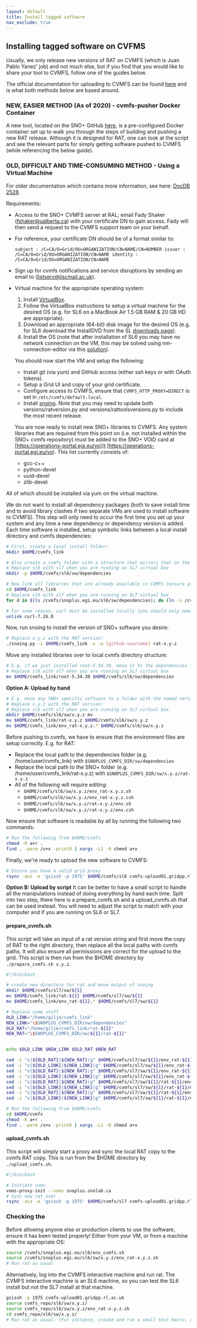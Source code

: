 ```yaml
---
layout: default
title: Install tagged software
nav_exclude: true
---
```


## Installing tagged software on CVFMS

Usually, we only release new versions of RAT on CVMFS (which is Juan Pablo Yanez' job) and not much else, but if you find that you would like to share your tool to CVMFS, follow one of the guides below.

The official documentation for uploading to CVMFS can be found [here](https://wiki.egi.eu/wiki/PROC22) and is what both methods below are based around.

### **NEW, EASIER METHOD (As of 2020) - cvmfs-pusher Docker Container**

A new tool, located on the SNO+ GitHub [here](https://github.com/snoplus/cvmfs-pusher), is a pre-configured Docker container set up to walk you through the steps of building and pushing a new RAT release. Although it is designed for RAT, one can look at the script and see the relevant parts for simply getting software pushed to CVMFS (while referencing the below guide). 

### **OLD, DIFFICULT AND TIME-CONSUMING METHOD - Using a Virtual Machine**

For older documentation which contains more information, see here: [DocDB 2528](https://www.snolab.ca/snoplus/private/DocDB/cgi/ShowDocument?docid=2528).

Requirements:
* Access to the SNO+ CVMFS server at RAL; email Fady Shaker (fshaker@ualberta.ca) with your certificate DN to gain access. Fady will then send a request to the CVMFS support team on your behalf.
* For reference, your certificate DN should be of a format similar to: 
  ```
  subject : /C=CA/O=Grid/OU=ORGANIZATION/CN=NAME/CN=NUMBER issuer : /C=CA/O=Grid/OU=ORGANIZATION/CN=NAME identity : /C=CA/O=Grid/OU=ORGANIZATION/CN=NAME
  ```
* Sign up for cvmfs notifications and service disruptions by sending an email to (listserv@jiscmail.ac.uk).
* Virtual machine for the appropriate operating system:
  1. Install [VirtualBox](https://www.virtualbox.org/).
  1. Follow the VirtualBox instructions to setup a virtual machine for the desired OS (e.g. for SL6 on a MacBook Air 1.5 GB RAM & 20 GB HD are appropriate).
  1. Download an appropriate (64-bit) disk image for the desired OS (e.g. for SL6 download the InstallDVD from the SL [downloads page](https://scientificlinux.org/downloads/)).
  1. Install the OS (note that after installation of SL6 you may have no network connection on the VM, this may be solved using nm-connection-editor via this [solution](https://unix.stackexchange.com/questions/78295/centos-no-network-interface-after-installation-in-virtualbox)).
  
  You should now start the VM and setup the following:
  * Install git (via yum) and GitHub access (either ssh keys or with OAuth tokens).
  * Setup a Grid UI and copy of your grid certificate.
  * Configure access to CVMFS, ensure that `CVMFS_HTTP_PROXY=DIRECT` is set in `/etc/cvmfs/default.local`.
  * Install [snoing](https://github.com/snoplus/snoing). Note that you may need to update both versions/ratversion.py and versions/rattoolsversions.py to include the most recent release.
  
  You are now ready to install new SNO+ libraries to CVMFS. Any system libraries that are required from this point on (i.e. not installed within the SNO+ cvmfs repository) must be added to the SNO+ VOID card at [https://operations-portal.egi.eu/vo](t [https://operations-portal.egi.eu/vo). This list currently consists of:
  * gcc-c++
  * python-devel
  * uuid-devel
  * zlib-devel
  
All of which should be installed via yum on the virtual machine.

We do not want to install all dependency packages (both to save install time and to avoid library clashes if two separate VMs are used to install software to CVMFS). This step will only need to occur the first time you set up your system and any time a new dependency or dependency version is added. Each time software is installed, setup symbolic links between a local install directory and cvmfs dependencies:
```bash
# First, create a local install folder:
mkdir $HOME/cvmfs_link

# Also create a cvmfs folder with a structure that mirrors that on the cvmfs server:
# Replace sl6 with sl7 when you are running an SL7 virtual box
mkdir -p $HOME/cvmfs/sl6/sw/dependencies

# Now link all libraries that are already available in CVMFS (ensure you're copying libraries for the correct OS):
cd $HOME/cvmfs_link
# Replace sl6 with sl7 when you are running an SL7 virtual box
for d in $(ls /cvmfs/snoplus.egi.eu/sl6/sw/dependencies); do (ln -s /cvmfs/snoplus.egi.eu/sl6/sw/dependencies/$d); done

# For some reason, curl must be installed locally (you should only need to do this the first time!)
unlink curl-7.26.0
```
Now, run snoing to install the version of SNO+ software you desire:
```bash
# Replace x.y.z with the RAT version!
./snoing.py -i $HOME/cvmfs_link -x -u [github-username] rat-x.y.z
```
Move any installed libraries over to local cvmfs directory structure:
```bash
# E.g. if we just installed root-5.34.30, move it to the dependencies folder
# Replace sl6 with sl7 when you are running an SL7 virtual box
mv $HOME/cvmfs_link/root-5.34.30 $HOME/cvmfs/sl6/sw/dependencies
```
**Option A: Upload by hand**
```bash
# E.g. move any SNO+ specific software to a folder with the named version number
# Replace x.y.z with the RAT version!
# Replace sl6 with sl7 when you are running an SL7 virtual box
mkdir $HOME/cvmfs/sl6/sw/x.y.z mv
mv $HOME/cvmfs_link/rat-x.y.z $HOME/cvmfs/sl6/sw/x.y.z
mv $HOME/cvmfs_link/env_rat-x.y.z.* $HOME/cvmfs/sl6/sw/x.y.z
```
Before pushing to cvmfs, we have to ensure that the environment files are setup correctly. E.g. for RAT:
* Replace the local path to the dependencies folder (e.g. /home/user/cvmfs_link) with `$SNOPLUS_CVMFS_DIR/sw/dependencies`
* Replace the local path to the SNO+ folder (e.g. /home/user/cvmfs_link/rat-x.y.z) with `$SNOPLUS_CVMFS_DIR/sw/x.y.z/rat-x.y.z`
* All of the following will require editing:
  * `$HOME/cvmfs/sl6/sw/x.y.z/env_rat-x.y.z.sh`
  * `$HOME/cvmfs/sl6/sw/x.y.z/env_rat-x.y.z.csh`
  * `$HOME/cvmfs/sl6/sw/x.y.z/rat-x.y.z/env.sh`
  * `$HOME/cvmfs/sl6/sw/x.y.z/rat-x.y.z/env.csh`

Now ensure that software is readable by all by running the following two commands:
```bash
# Run the following from $HOME/cvmfs
chmod -R a+r .
find . -perm /u+x -print0 | xargs -L1 -0 chmod a+x
```
Finally, we're ready to upload the new software to CVMFS:
```bash
# Ensure you have a valid grid proxy
rsync -avz -e 'gsissh -p 1975' $HOME/cvmfs/sl6 cvmfs-upload01.gridpp.rl.ac.uk:~/cvmfs_repo
```

**Option B: Upload by script**
It can be better to have a small script to handle all the manipulations instead of doing everything by hand each time. Split into two step, there here is a prepare_cvmfs.sh and a upload_cvmfs.sh that can be used instead. You will need to adjust the script to match with your computer and if you are running on SL6 or SL7.

#### prepare_cvmfs.sh
This script will take an input of a rat version string and first move the copy of RAT to the right directory, then replace all the local paths with cvmfs paths. It will also ensure all permissions are correct for the upload to the grid. This script is then run from the $HOME directory by `./prepare_cvmfs.sh x.y.z`.
```bash
#!/bin/bash

# create new directory for rat and move output of snoing
mkdir $HOME/cvmfs/sl7/sw/${1}
mv $HOME/cvmfs_link/rat-${1} $HOME/cvmfs/sl7/sw/${1}
mv $HOME/cvmfs_link/env_rat-${1}.* $HOME/cvmfs/sl7/sw/${1}

# Replace some stuff
OLD_LINK="/home/gilje/cvmfs_link"
NEW_LINK="\$SNOPLUS_CVMFS_DIR/sw/dependencies"
OLD_RAT="/home/gilje/cvmfs_link/rat-${1}"
NEW_RAT="\$SNOPLUS_CVMFS_DIR/sw/${1}/rat-${1}"


echo $OLD_LINK $NEW_LINK $OLD_RAT $NEW_RAT

sed -i "s|${OLD_RAT}|${NEW_RAT}|g" $HOME/cvmfs/sl7/sw/${1}/env_rat-${1}.sh
sed -i "s|${OLD_LINK}|${NEW_LINK}|g" $HOME/cvmfs/sl7/sw/${1}/env_rat-${1}.sh
sed -i "s|${OLD_RAT}|${NEW_RAT}|g" $HOME/cvmfs/sl7/sw/${1}/env_rat-${1}.csh
sed -i "s|${OLD_LINK}|${NEW_LINK}|g" $HOME/cvmfs/sl7/sw/${1}/env_rat-${1}.csh
sed -i "s|${OLD_RAT}|${NEW_RAT}|g" $HOME/cvmfs/sl7/sw/${1}/rat-${1}/env.sh
sed -i "s|${OLD_LINK}|${NEW_LINK}|g" $HOME/cvmfs/sl7/sw/${1}/rat-${1}/env.sh
sed -i "s|${OLD_RAT}|${NEW_RAT}|g" $HOME/cvmfs/sl7/sw/${1}/rat-${1}/env.csh
sed -i "s|${OLD_LINK}|${NEW_LINK}|g" $HOME/cvmfs/sl7/sw/${1}/rat-${1}/env.csh

# Run the following from $HOME/cvmfs
cd $HOME/cvmfs
chmod -R a+r .
find . -perm /u+x -print0 | xargs -L1 -0 chmod a+x
```
#### upload_cvmfs.sh
This script will simply start a proxy and sync the local RAT copy to the cvmfs RAT copy. This is run from the $HOME directory by `./upload_cvmfs.sh`.
```bash
#!/bin/bash

# Initiate voms
voms-proxy-init --voms snoplus.snolab.ca
# Sync new rat over
rsync -avz -e 'gsissh -p 1975' $HOME/cvmfs/sl7 cvmfs-upload01.gridpp.rl.ac.uk:~/cvmfs_repo
```

### Checking the 

Before allowing anyone else or production clients to use the software, ensure it has been tested properly! Either from your VM, or from a machine with the appropriate OS:
```bash
source /cvmfs/snoplus.egi.eu/sl6/env_cvmfs.sh
source /cvmfs/snoplus.egi.eu/sl6/sw/x.y.z/env_rat-x.y.z.sh
# Run rat as usual
```
Alternatively, log into the CVMFS interactive machine and run rat. The CVMFS interactive machine is an SL6 machine, so you can test the SL6 install but not the SL7 install at that machine.
```bash
gsissh -p 1975 cvmfs-upload01.gridpp.rl.ac.uk
source cvmfs_repo/sl6/sw/x.y.z/
source cvmfs_repo/sl6/sw/x.y.z/env_rat-x.y.z.sh
cd cvmfs_repo/sl6/sw/x.y.z/
# Run rat as usual. (For instance, create and run a small test macro, e.g. tutorial #1, with no output, 3 events).
```
